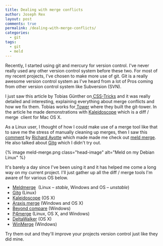 ```yaml
---
title: Dealing with merge conflicts
author: Joseph Rex
layout: post
comments: true
permalink: /dealing-with-merge-conflicts/
categories:
  - git
tags:
  - git
  - meld
---
```

Recently, I started using git and mercury for version control. I've never really used any other version control system before these two. For most of my recent projects, I've chosen to make more use of git. Git is a really awesome version control system as I've heard from a lot of Pros coming from other version control system like Subversion (SVN).
<!--more-->

I just saw this article by Tobias Günther on[ CSS-Tricks][1] and it was really detailed and interesting, explaining everything about merge conflicts and  how we fix them. Tobias works for[ Tower][2] where they built the git-tower. In the article he made demonstrations with <a href="http://www.kaleidoscopeapp.com/" target="_blank">Kaleidoscope</a> which is a diff / merge  client for Mac OS X.

As a Linux user, I thought of how I could make use of a merge tool like that to save me the stress of manually cleaning up merges, then I saw this [comment][3] by [Richard Ayotte][4] which made made me check out <a href="http://meldmerge.org" target="_blank">meld merge</a>. He also talked about <a href="https://wiki.gnome.org/Apps/Gitg/" target="_blank">Gitg</a> which I didn't try out.

{% image meld-merge.png class="head-image" alt="Meld on my Debian Linux" %}

It's barely a day since I've been using it and it has helped me come a long way on my current project. I'll just gather up all the diff / merge tools I'm aware of for various OS below.

  * <a href="http://meldmerge.org" target="_blank">Meldmerge</a>  (Linux &#8211; *stable*, Windows and OS &#8211; *unstable*)
  * <a href="https://wiki.gnome.org/Apps/Gitg/" target="_blank">Gitg</a> (Linux)
  * <a href="http://www.kaleidoscopeapp.com/" target="_blank">Kaleidoscope</a> (OS X)
  * <a href="http://www.araxis.com/merge" target="_blank">Araxis merge</a> (Windows and OS X)
  * <a href="http://www.scootersoftware.com/" target="_blank">Beyond compare</a> (Windows)
  * <a href="http://www.perforce.com/product/components/perforce-visual-merge-and-diff-tools" target="_blank">P4merge</a> (Linux, OS X, and Windows)
  * <a href="http://www.deltopia.com/compare-merge-sync/macosx" target="_blank">DeltaWalker</a> (OS X)
  * <a href="http://winmerge.org/" target="_blank">WinMerge</a> (Windows)

Try them out and they'll improve your projects version control just like they did mine.

 [1]: http://css-tricks.com/deal-merge-conflicts-git/
 [2]: http://www.git-tower.com/
 [3]: http://css-tricks.com/deal-merge-conflicts-git/#comment-1579934
 [4]: http://ayottesoftware.com/
